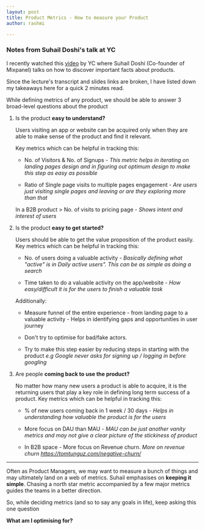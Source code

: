 ```yaml
---
layout: post
title: Product Metrics - How to measure your Product
author: rashmi

---
```




### Notes from Suhail Doshi's talk at YC

I recently watched this [video](https://www.youtube.com/watch?v=MABmQhOlmJA) by YC where Suhail Doshi (Co-founder of Mixpanel) talks on how to discover important facts about products.

Since the lecture's transcript and slides links are broken, 
I have listed down my takeaways here for a quick 2 minutes read.


While defining metrics of any product, we should be able to answer 3 broad-level questions
about the product

1. Is the product **easy to understand?**

    Users visiting an app or website can be acquired only when they are able to make sense of the product
     and find it relevant.

     Key metrics which can be helpful in tracking this:

     - No. of Visitors & No. of Signups -  *This metric helps in iterating on landing pages design and in figuring out optimum design to make this step as easy as possible*

     - Ratio of Single page visits to multiple pages engagement  - *Are users just visiting single pages and leaving or are they exploring more than that*

     In a B2B product > No. of visits to pricing page - *Shows intent and interest of users*
     
2. Is the product **easy to get started?**

     Users should be able to get the value proposition of the product easily.
     Key metrics which can be helpful in tracking this:

     - No. of users doing a valuable activity - *Basically defining what "active" is in Daily active users". This can be as simple as doing a search*

     - Time taken to do a valuable activity on the app/website - *How easy/difficult it is for the users to finish a valuable task*

     Additionally:

     - Measure funnel of the entire experience - from landing page to a valuable activity - Helps in identifying gaps and opportunities in user journey

     -  Don't try to optimise for bad/fake actors.

     - Try to make this step easier by reducing steps in starting with the product *e.g Google never asks for signing up / logging in before googling*

3. Are people **coming back to use the product?** 


     No matter how many new users a product is able to acquire, it is the returning users that play a key role in defining long term success of a product.
     Key metrics which can be helpful in tracking this:

   - % of new users coming back in 1 week / 30 days - *Helps in understanding how valuable the product is for the users*

   - More focus on DAU than MAU - *MAU can be just another vanity metrics and may not give a clear picture of the stickiness of product*

   - In B2B space - More focus on Revenue churn.  *More on revenue churn  https://tomtunguz.com/negative-churn/*

---


Often as Product Managers, we may want to measure a bunch of things and may ultimately land on a web of metrics. Suhail emphasises on **keeping it simple**. Chasing a north star metric accompanied by a few major metrics guides the teams in a better direction.


So, while deciding metrics (and so to say any goals in life), keep asking this one question

 **What am I optimising for?**